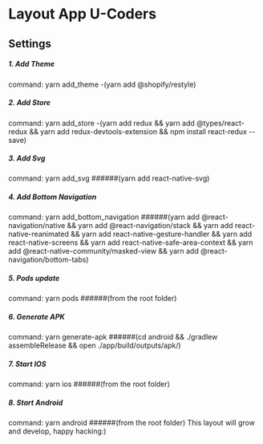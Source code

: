 Layout App U-Coders
=========================

Settings
--------------
##### 1. Add Theme
command: 
yarn add_theme
-(yarn add @shopify/restyle)
##### 2. Add Store
command:
yarn add_store
-(yarn add redux && yarn add @types/react-redux && yarn add redux-devtools-extension && npm install react-redux --save)
##### 3. Add Svg
command:
yarn add_svg
######(yarn add react-native-svg)
##### 4. Add Bottom Navigation
command:
yarn add_bottom_navigation
######(yarn add @react-navigation/native && yarn add @react-navigation/stack && yarn add react-native-reanimated && yarn add react-native-gesture-handler && yarn add react-native-screens && yarn add react-native-safe-area-context && yarn add @react-native-community/masked-view && yarn add @react-navigation/bottom-tabs)
##### 5. Pods update
command:
yarn pods
######(from the root folder)
##### 6. Generate APK
command:
yarn generate-apk
######(cd android && ./gradlew assembleRelease && open ./app/build/outputs/apk/) 
##### 7. Start IOS
command:
yarn ios
######(from the root folder)
##### 8. Start Android
command:
yarn android
######(from the root folder)
This layout will grow and develop, happy hacking:)
